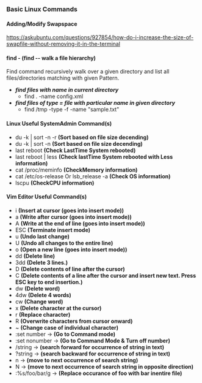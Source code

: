 ### Basic Linux Commands

#### Adding/Modify Swapspace
https://askubuntu.com/questions/927854/how-do-i-increase-the-size-of-swapfile-without-removing-it-in-the-terminal

#### find - (find -- walk a file hierarchy)

Find command recursively walk over a given directory and list all files/directories matching with given Pattern.

* *__find files with name in current directory__*
	- find . -name config.xml
* *__find files of type = file with particular name in given directory__*
	- find /tmp -type -f -name "sample.txt"
	
#### Linux Useful SystemAdmin Command(s)
 
* du -k | sort -n -r **(Sort based on file size decending)**
* du -k | sort -n **(Sort based on file size decending)**
* last reboot **(Check LastTime System rebooted)**
* last reboot | less **(Check lastTime System rebooted with Less information)**
* cat /proc/meminfo **(CheckMemory information)**
* cat /etc/os-release Or lsb_release -a **(Check OS information)**
* lscpu **(CheckCPU information)**

#### Vim Editor Useful Command(s)
* i			**(Insert at cursor (goes into insert mode))**
* a			**(Write after cursor (goes into insert mode))**
* A			**(Write at the end of line (goes into insert mode))**
* ESC			**(Terminate insert mode)**
* u			**(Undo last change)**
* U			**(Undo all changes to the entire line)**
* o			**(Open a new line (goes into insert mode))**
* dd 			**(Delete line)**
* 3dd			**(Delete 3 lines.)**
* D			**(Delete contents of line after the cursor)**
* C			**(Delete contents of a line after the cursor and insert new text. Press ESC key to end insertion.)**
* dw			**(Delete word)**	
* 4dw			**(Delete 4 words)**
* cw			**(Change word)**
* x			**(Delete character at the cursor)**
* r			**(Replace character)**
* R			**(Overwrite characters from cursor onward)**
* ~			**(Change case of individual character)**
* :set number  ->  **(Go to Command mode)** 
* :set nonumber  ->  **(Go to Command Mode & Turn off number)** 
* /string		 ->	**(search forward for occurrence of string in text)**
* ?string		 ->	**(search backward for occurrence of string in text)**
* n			 ->	**(move to next occurrence of search string)**
* N			 ->	**(move to next occurrence of search string in opposite direction)**
* :%s/foo/bar/g -> **(Replace occurance of foo with bar inentire file)** 
